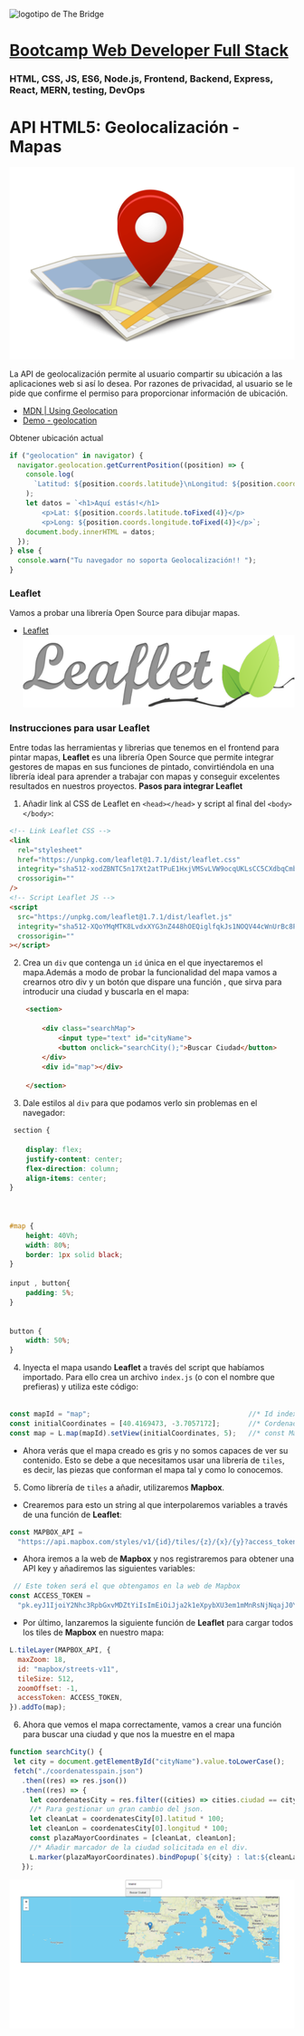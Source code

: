 ![logotipo de The Bridge](https://user-images.githubusercontent.com/27650532/77754601-e8365180-702b-11ea-8bed-5bc14a43f869.png "logotipo de The Bridge")

# [Bootcamp Web Developer Full Stack](https://www.thebridge.tech/bootcamps/bootcamp-fullstack-developer/)

### HTML, CSS,  JS, ES6, Node.js, Frontend, Backend, Express, React, MERN, testing, DevOps

# API HTML5: Geolocalización - Mapas

![Leaflet](  ./assets/geolocation.png  "Leaflet")
 

La API de geolocalización permite al usuario compartir su ubicación a las aplicaciones web si así lo desea. Por razones de privacidad, al usuario se le pide que confirme el permiso para proporcionar información de ubicación.

- [MDN | Using Geolocation](https://developer.mozilla.org/es/docs/WebAPI/Using_geolocation)
- [Demo - geolocation](https://www.w3schools.com/html/html5_geolocation.asp)

Obtener ubicación actual

```javascript
if ("geolocation" in navigator) {
  navigator.geolocation.getCurrentPosition((position) => {
    console.log(
      `Latitud: ${position.coords.latitude}\nLongitud: ${position.coords.longitude}`
    );
    let datos = `<h1>Aquí estás!</h1>
        <p>Lat: ${position.coords.latitude.toFixed(4)}</p>
        <p>Long: ${position.coords.longitude.toFixed(4)}</p>`;
    document.body.innerHTML = datos;
  });
} else {
  console.warn("Tu navegador no soporta Geolocalización!! ");
}
```

 

### Leaflet

Vamos a probar una librería Open Source para dibujar mapas.

- [Leaflet](https://leafletjs.com/)
![Leaflet](  ./assets/leaflet.png  "Leaflet")
 

### Instrucciones para usar Leaflet

Entre todas las herramientas y librerias que tenemos en el frontend para pintar mapas, **Leaflet** es una librería Open Source que permite integrar gestores de mapas en sus funciones de pintado, convirtiéndola en una librería ideal para aprender a trabajar con mapas y conseguir excelentes resultados en nuestros proyectos.
**Pasos para integrar Leaflet**

1. Añadir link al CSS de Leaflet en `<head></head>` y script al final del `<body></body>`:

```html
<!-- Link Leaflet CSS -->
<link
  rel="stylesheet"
  href="https://unpkg.com/leaflet@1.7.1/dist/leaflet.css"
  integrity="sha512-xodZBNTC5n17Xt2atTPuE1HxjVMSvLVW9ocqUKLsCC5CXdbqCmblAshOMAS6/keqq/sMZMZ19scR4PsZChSR7A=="
  crossorigin=""
/>
<!-- Script Leaflet JS -->
<script
  src="https://unpkg.com/leaflet@1.7.1/dist/leaflet.js"
  integrity="sha512-XQoYMqMTK8LvdxXYG3nZ448hOEQiglfqkJs1NOQV44cWnUrBc8PkAOcXy20w0vlaXaVUearIOBhiXZ5V3ynxwA=="
  crossorigin=""
></script>
```

2. Crea un `div` que contenga un `id` única en el que inyectaremos el mapa.Además a modo de probar la funcionalidad del mapa vamos a crearnos otro div y un botón que dispare una función , que sirva para introducir una ciudad y buscarla en el mapa:

```html
	<section>

		<div class="searchMap">
			<input type="text" id="cityName">
			<button onclick="searchCity();">Buscar Ciudad</button>
		</div>
		<div id="map"></div>

	</section>
```

3. Dale estilos al `div` para que podamos verlo sin problemas en el navegador:

```css
 section {

    display: flex;
    justify-content: center;
    flex-direction: column;
    align-items: center;
}



#map {
    height: 40Vh;
    width: 80%;
    border: 1px solid black;
}

input , button{
    padding: 5%;
}
 

button {
    width: 50%;
}
```

4. Inyecta el mapa usando **Leaflet** a través del script que habíamos importado. Para ello crea un archivo `index.js` (o con el nombre que prefieras) y utiliza este código:

 ```javascript

const mapId = "map";                                       //* Id index del mapa
const initialCoordinates = [40.4169473, -3.7057172];       //* Cordenadas iniciales (Plaza Sol en Madrid [lat, lng])
const map = L.map(mapId).setView(initialCoordinates, 5);   //* const Map = (Nos inserta el mapa en el div "map").(Centrada en la cordenada inicial, Zoom = 5)

 ```

- Ahora verás que el mapa creado es gris y no somos capaces de ver su contenido. Esto se debe a que necesitamos usar una librería de `tiles`, es decir, las piezas que conforman el mapa tal y como lo conocemos.

5. Como librería de `tiles` a añadir, utilizaremos **Mapbox**.

- Crearemos para esto un string al que interpolaremos variables a través de una función de **Leaflet**:

```javascript
const MAPBOX_API =
  "https://api.mapbox.com/styles/v1/{id}/tiles/{z}/{x}/{y}?access_token={accessToken}";
```

- Ahora iremos a la web de **Mapbox** y nos registraremos para obtener una API key y añadiremos las siguientes variables:

```javascript
 // Este token será el que obtengamos en la web de Mapbox
const ACCESS_TOKEN =
  "pk.eyJ1IjoiY2Nhc3RpbGxvMDZtYiIsImEiOiJja2k1eXpybXU3em1mMnRsNjNqajJ0YW12In0.aFQJlFDBDQeUpLHT4EiRYg";
```

- Por último, lanzaremos la siguiente función de **Leaflet** para cargar todos los tiles de **Mapbox** en nuestro mapa:

```javascript
L.tileLayer(MAPBOX_API, {
  maxZoom: 18,
  id: "mapbox/streets-v11",
  tileSize: 512,
  zoomOffset: -1,
  accessToken: ACCESS_TOKEN,
}).addTo(map);
```

6. Ahora que vemos el mapa correctamente, vamos a crear una función para buscar una ciudad y que nos la muestre en el mapa

 ```javascript
function searchCity() {
  let city = document.getElementById("cityName").value.toLowerCase();
  fetch("./coordenatesspain.json")
    .then((res) => res.json())
    .then((res) => {
      let coordenatesCity = res.filter((cities) => cities.ciudad == city);
      //* Para gestionar un gran cambio del json.
      let cleanLat = coordenatesCity[0].latitud * 100;
      let cleanLon = coordenatesCity[0].longitud * 100;
      const plazaMayorCoordinates = [cleanLat, cleanLon];
      //* Añadir marcador de la ciudad solicitada en el div.
      L.marker(plazaMayorCoordinates).bindPopup(`${city} : lat:${cleanLat} long: ${cleanLon}`).addTo(map);
    });

 ```
 
 ![Mapa](  ./assets/map.png  "Leaflet")